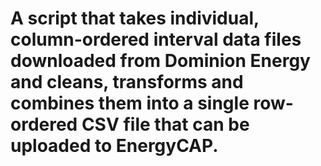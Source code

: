 # A script that takes individual, column-ordered interval data files downloaded from Dominion Energy and cleans, transforms and combines them into a single row-ordered CSV file that can be uploaded to EnergyCAP.
